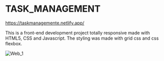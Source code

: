 # TASK_MANAGEMENT

https://taskmanagemente.netlify.app/

This is a front-end development project totally responsive made with HTML5, CSS and Javascript. The styling was made with grid css and css flexbox.

![Web_1](https://github.com/Marycorreia12/assets/commit/b0fbca11dc3c4f129ead66d5fe6f9cbdaca048b4)